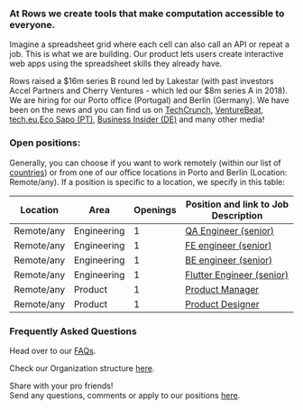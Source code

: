 ### At Rows we create tools that make computation accessible to everyone.

Imagine a spreadsheet grid where each cell can also call an API or repeat a job. This is what we are building. Our product lets users create interactive web apps using the spreadsheet skills they already have.

Rows raised a $16m series B round led by Lakestar (with past investors Accel Partners and Cherry Ventures - which led our $8m series A in 2018). We are hiring for our Porto office (Portugal) and Berlin (Germany). We have been on the news and you can find us on [TechCrunch](https://tcrn.ch/3dEhNKD), [VentureBeat](https://venturebeat.com/2021/02/23/rows-raises-16-million-and-launches-next-gen-spreadsheets-with-built-in-data-integrations/), [tech.eu](https://tech.eu/brief/rows-series-b/),[Eco Sapo (PT)](https://eco.sapo.pt/2021/02/23/rows-capta-13-milhoes-em-serie-b-para-continuar-a-fazer-crescer-equipa-e-produto-entre-o-porto-e-berlim/), [Business Insider (DE)](https://www.businessinsider.de/gruenderszene/rows-excel-konkurrent-finanzierung/) and many other media!

### Open positions:

Generally, you can choose if you want to work remotely (within our list of [countries](https://github.com/rows/hiring/blob/master/FAQs.md)) or from one of our office locations in Porto and Berlin (Location: Remote/any). If a position is specific to a location, we specify in this table:

| Location        | Area         | Openings | Position and link to Job Description |
| --------------- | ------------ | -------- | --------------- |    
| Remote/any      | Engineering  | 1        | [QA Engineer (senior)](/job%20descriptions/QA%20engineer%20(senior)_Porto.md)  |
| Remote/any      | Engineering  | 1        | [FE engineer (senior)](/job%20descriptions/FE%20engineer%20(senior)_Porto.md) |
| Remote/any      | Engineering  | 1        | [BE engineer (senior)](job%20descriptions/BE%20engineer%20(senior)_Porto.md) |
| Remote/any      | Engineering  | 1        | [Flutter Engineer (senior)](/job%20descriptions/Flutter%20Engineer(Senior)_Porto.md)  |
| Remote/any      | Product      | 1        | [Product Manager](/job%20descriptions/Product%20Manager_Porto.md) |
| Remote/any      | Product      | 1        | [Product Designer](job%20descriptions/Product%20Designer_Growth.md) |


### Frequently Asked Questions
Head over to our [FAQs](/FAQs.md).

Check our Organization structure [here](/Teams.md).

Share with your pro friends!  
Send any questions, comments or apply to our positions [here](mailto:join@rows.com).
